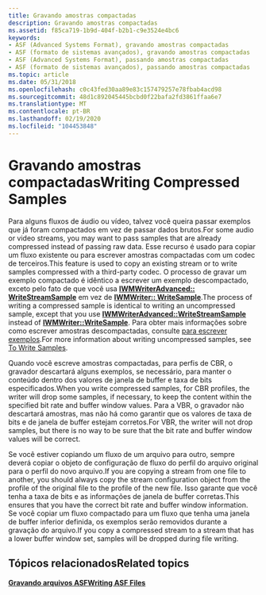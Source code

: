 ```yaml
---
title: Gravando amostras compactadas
description: Gravando amostras compactadas
ms.assetid: f85ca719-1b9d-404f-b2b1-c9e3524e4bc6
keywords:
- ASF (Advanced Systems Format), gravando amostras compactadas
- ASF (formato de sistemas avançados), gravando amostras compactadas
- ASF (Advanced Systems Format), passando amostras compactadas
- ASF (formato de sistemas avançados), passando amostras compactadas
ms.topic: article
ms.date: 05/31/2018
ms.openlocfilehash: c0c43fed30aa89e83c157479257e78fbab4acd98
ms.sourcegitcommit: 48d1c892045445bcbd0f22bafa2fd3861ffaa6e7
ms.translationtype: MT
ms.contentlocale: pt-BR
ms.lasthandoff: 02/19/2020
ms.locfileid: "104453848"
---
```

# <a name="writing-compressed-samples"></a><span data-ttu-id="b4426-107">Gravando amostras compactadas</span><span class="sxs-lookup"><span data-stu-id="b4426-107">Writing Compressed Samples</span></span>

<span data-ttu-id="b4426-108">Para alguns fluxos de áudio ou vídeo, talvez você queira passar exemplos que já foram compactados em vez de passar dados brutos.</span><span class="sxs-lookup"><span data-stu-id="b4426-108">For some audio or video streams, you may want to pass samples that are already compressed instead of passing raw data.</span></span> <span data-ttu-id="b4426-109">Esse recurso é usado para copiar um fluxo existente ou para escrever amostras compactadas com um codec de terceiros.</span><span class="sxs-lookup"><span data-stu-id="b4426-109">This feature is used to copy an existing stream or to write samples compressed with a third-party codec.</span></span> <span data-ttu-id="b4426-110">O processo de gravar um exemplo compactado é idêntico a escrever um exemplo descompactado, exceto pelo fato de que você usa [**IWMWriterAdvanced:: WriteStreamSample**](/previous-versions/windows/desktop/api/Wmsdkidl/nf-wmsdkidl-iwmwriteradvanced-writestreamsample) em vez de [**IWMWriter:: WriteSample**](/previous-versions/windows/desktop/api/Wmsdkidl/nf-wmsdkidl-iwmwriter-writesample).</span><span class="sxs-lookup"><span data-stu-id="b4426-110">The process of writing a compressed sample is identical to writing an uncompressed sample, except that you use [**IWMWriterAdvanced::WriteStreamSample**](/previous-versions/windows/desktop/api/Wmsdkidl/nf-wmsdkidl-iwmwriteradvanced-writestreamsample) instead of [**IWMWriter::WriteSample**](/previous-versions/windows/desktop/api/Wmsdkidl/nf-wmsdkidl-iwmwriter-writesample).</span></span> <span data-ttu-id="b4426-111">Para obter mais informações sobre como escrever amostras descompactadas, consulte [para escrever exemplos](to-write-samples.md).</span><span class="sxs-lookup"><span data-stu-id="b4426-111">For more information about writing uncompressed samples, see [To Write Samples](to-write-samples.md).</span></span>

<span data-ttu-id="b4426-112">Quando você escreve amostras compactadas, para perfis de CBR, o gravador descartará alguns exemplos, se necessário, para manter o conteúdo dentro dos valores de janela de buffer e taxa de bits especificados.</span><span class="sxs-lookup"><span data-stu-id="b4426-112">When you write compressed samples, for CBR profiles, the writer will drop some samples, if necessary, to keep the content within the specified bit rate and buffer window values.</span></span> <span data-ttu-id="b4426-113">Para a VBR, o gravador não descartará amostras, mas não há como garantir que os valores de taxa de bits e de janela de buffer estejam corretos.</span><span class="sxs-lookup"><span data-stu-id="b4426-113">For VBR, the writer will not drop samples, but there is no way to be sure that the bit rate and buffer window values will be correct.</span></span>

<span data-ttu-id="b4426-114">Se você estiver copiando um fluxo de um arquivo para outro, sempre deverá copiar o objeto de configuração de fluxo do perfil do arquivo original para o perfil do novo arquivo.</span><span class="sxs-lookup"><span data-stu-id="b4426-114">If you are copying a stream from one file to another, you should always copy the stream configuration object from the profile of the original file to the profile of the new file.</span></span> <span data-ttu-id="b4426-115">Isso garante que você tenha a taxa de bits e as informações de janela de buffer corretas.</span><span class="sxs-lookup"><span data-stu-id="b4426-115">This ensures that you have the correct bit rate and buffer window information.</span></span> <span data-ttu-id="b4426-116">Se você copiar um fluxo compactado para um fluxo que tenha uma janela de buffer inferior definida, os exemplos serão removidos durante a gravação do arquivo.</span><span class="sxs-lookup"><span data-stu-id="b4426-116">If you copy a compressed stream to a stream that has a lower buffer window set, samples will be dropped during file writing.</span></span>

## <a name="related-topics"></a><span data-ttu-id="b4426-117">Tópicos relacionados</span><span class="sxs-lookup"><span data-stu-id="b4426-117">Related topics</span></span>

<dl> <dt>

[<span data-ttu-id="b4426-118">**Gravando arquivos ASF**</span><span class="sxs-lookup"><span data-stu-id="b4426-118">**Writing ASF Files**</span></span>](writing-asf-files.md)
</dt> </dl>

 

 




